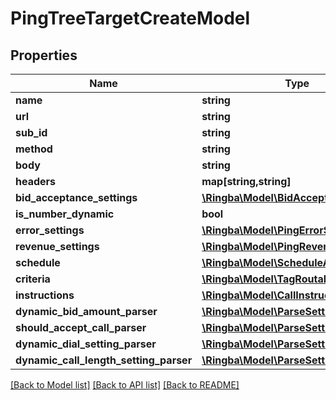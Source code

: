 # PingTreeTargetCreateModel

## Properties
Name | Type | Description | Notes
------------ | ------------- | ------------- | -------------
**name** | **string** |  | 
**url** | **string** |  | 
**sub_id** | **string** |  | [optional] 
**method** | **string** |  | 
**body** | **string** |  | [optional] 
**headers** | **map[string,string]** |  | [optional] 
**bid_acceptance_settings** | [**\Ringba\Model\BidAcceptanceSettings**](BidAcceptanceSettings.md) |  | [optional] 
**is_number_dynamic** | **bool** |  | 
**error_settings** | [**\Ringba\Model\PingErrorSettings**](PingErrorSettings.md) |  | [optional] 
**revenue_settings** | [**\Ringba\Model\PingRevenueSettings**](PingRevenueSettings.md) |  | [optional] 
**schedule** | [**\Ringba\Model\ScheduleAndCapacity**](ScheduleAndCapacity.md) |  | [optional] 
**criteria** | [**\Ringba\Model\TagRoutableRule[]**](TagRoutableRule.md) |  | [optional] 
**instructions** | [**\Ringba\Model\CallInstructions**](CallInstructions.md) |  | [optional] 
**dynamic_bid_amount_parser** | [**\Ringba\Model\ParseSettingModel[]**](ParseSettingModel.md) |  | [optional] 
**should_accept_call_parser** | [**\Ringba\Model\ParseSettingModel[]**](ParseSettingModel.md) |  | 
**dynamic_dial_setting_parser** | [**\Ringba\Model\ParseSettingModel[]**](ParseSettingModel.md) |  | [optional] 
**dynamic_call_length_setting_parser** | [**\Ringba\Model\ParseSettingModel[]**](ParseSettingModel.md) |  | [optional] 

[[Back to Model list]](../README.md#documentation-for-models) [[Back to API list]](../README.md#documentation-for-api-endpoints) [[Back to README]](../README.md)


